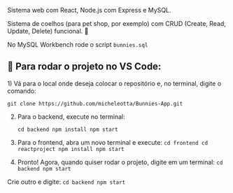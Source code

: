 Sistema web com React, Node.js com Express e MySQL. 

Sistema de coelhos (para pet shop, por exemplo) com CRUD (Create, Read, Update, Delete) funcional. 🐇

No MySQL Workbench rode o script `bunnies.sql`

<h2>🐇 Para rodar o projeto no VS Code:</h2>
1) Vá para o local onde deseja colocar o repositório e, no terminal, digite o comando:

   `git clone https://github.com/micheleotta/Bunnies-App.git`

2) Para o backend, execute no terminal:

   `cd backend
npm install
npm start`

3) Para o frontend, abra um novo terminal e execute:
   `cd frontend
cd reactproject
npm install
npm start`

4) Pronto! Agora, quando quiser rodar o projeto, digite em um terminal:
`cd backend
npm start`

Crie outro e digite:
`cd backend
npm start`
